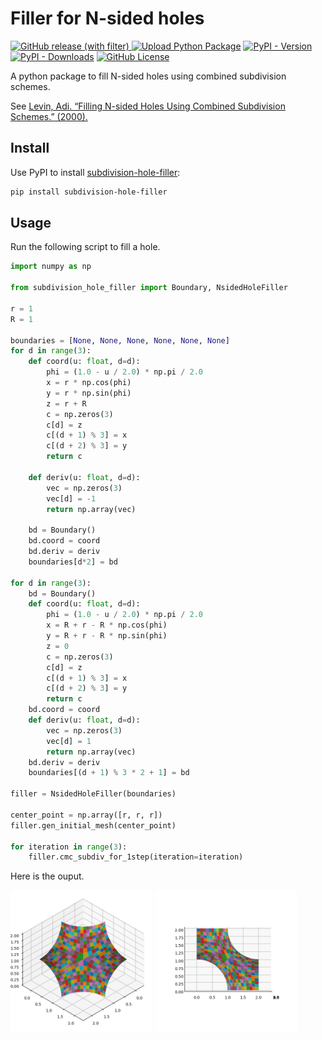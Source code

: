 # Filler for N-sided holes
[![GitHub release (with filter)](https://img.shields.io/github/v/release/huang-lihao/subdivision-hole-filler?logo=github)
](https://github.com/huang-lihao/subdivision-hole-filler)
[![Upload Python Package](https://github.com/huang-lihao/subdivision-hole-filler/actions/workflows/python-publish.yml/badge.svg)](https://github.com/huang-lihao/subdivision-hole-filler/actions/workflows/python-publish.yml)
[![PyPI - Version](https://img.shields.io/pypi/v/subdivision-hole-filler?logo=pypi)](https://pypi.org/project/subdivision-hole-filler/)
[![PyPI - Downloads](https://img.shields.io/pypi/dm/subdivision-hole-filler?logo=PyPI)](https://pypi.org/project/subdivision-hole-filler/)
[![GitHub License](https://img.shields.io/github/license/huang-lihao/subdivision-hole-filler)](https://github.com/huang-lihao/subdivision-hole-filler/blob/main/LICENSE)


A python package to fill N-sided holes using combined subdivision schemes.

See [Levin, Adi. “Filling N-sided Holes Using Combined Subdivision Schemes.” (2000).](https://citeseerx.ist.psu.edu/document?repid=rep1&type=pdf&doi=925ab5e9375ae3b3d64fb9870e5d08d7d50141d4)


Install
----------------------
Use PyPI to install [subdivision-hole-filler](https://pypi.org/project/subdivision-hole-filler/):
```sh
pip install subdivision-hole-filler
```

Usage
----------------------
Run the following script to fill a hole.
```python
import numpy as np

from subdivision_hole_filler import Boundary, NsidedHoleFiller

r = 1
R = 1

boundaries = [None, None, None, None, None, None]
for d in range(3):
    def coord(u: float, d=d):
        phi = (1.0 - u / 2.0) * np.pi / 2.0
        x = r * np.cos(phi)
        y = r * np.sin(phi)
        z = r + R
        c = np.zeros(3)
        c[d] = z
        c[(d + 1) % 3] = x
        c[(d + 2) % 3] = y
        return c

    def deriv(u: float, d=d):
        vec = np.zeros(3)
        vec[d] = -1
        return np.array(vec)

    bd = Boundary()
    bd.coord = coord
    bd.deriv = deriv
    boundaries[d*2] = bd

for d in range(3):
    bd = Boundary()
    def coord(u: float, d=d):
        phi = (1.0 - u / 2.0) * np.pi / 2.0
        x = R + r - R * np.cos(phi)
        y = R + r - R * np.sin(phi)
        z = 0
        c = np.zeros(3)
        c[d] = z
        c[(d + 1) % 3] = x
        c[(d + 2) % 3] = y
        return c
    bd.coord = coord
    def deriv(u: float, d=d):
        vec = np.zeros(3)
        vec[d] = 1
        return np.array(vec)
    bd.deriv = deriv
    boundaries[(d + 1) % 3 * 2 + 1] = bd

filler = NsidedHoleFiller(boundaries)

center_point = np.array([r, r, r])
filler.gen_initial_mesh(center_point)

for iteration in range(3):
    filler.cmc_subdiv_for_1step(iteration=iteration)

```

Here is the ouput.

<img src=https://github.com/huang-lihao/subdivision-hole-filler/blob/main/iso.png width=45% />
<img src=https://github.com/huang-lihao/subdivision-hole-filler/blob/main/side.png width=45% />
